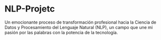 # NLP-Projetc
Un emocionante proceso de transformación profesional hacia la Ciencia de Datos y Procesamiento del Lenguaje Natural (NLP), un campo que une mi pasión por las palabras con la potencia de la tecnología.
